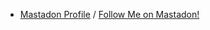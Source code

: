 - <a rel="me" href="https://infosec.exchange/@haxerzin">Mastadon Profile</a> / <a rel="me" href="https://infosec.exchange/invite/erNswfFt">Follow Me on Mastadon!</a>
